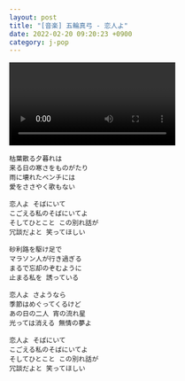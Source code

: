 ```yaml
---
layout: post
title: "[音楽] 五輪真弓 - 恋人よ"
date: 2022-02-20 09:20:23 +0900
category: j-pop
---
```


<div class="video-container">
    <video id="player" class="video-js vjs-default-skin vjs-big-play-centered" data-json="/public/json/j-pop/恋人よ.json"></video>
</div>

```
枯葉散る夕暮れは
来る日の寒さをものがたり
雨に壊れたベンチには
愛をささやく歌もない

恋人よ そばにいて
こごえる私のそばにいてよ
そしてひとこと この別れ話が
冗談だよと 笑ってほしい

砂利路を駆け足で
マラソン人が行き過ぎる
まるで忘却のぞむように
止まる私を 誘っている

恋人よ さようなら
季節はめぐってくるけど
あの日の二人 宵の流れ星
光っては消える 無情の夢よ

恋人よ そばにいて
こごえる私のそばにいてよ
そしてひとこと この別れ話が
冗談だよと 笑ってほしい
```